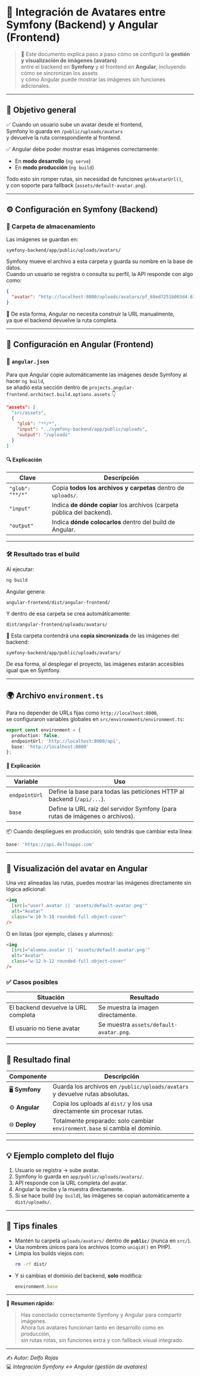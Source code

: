 # 🧩 Integración de Avatares entre **Symfony (Backend)** y **Angular (Frontend)**

> 📘 Este documento explica paso a paso cómo se configuró la **gestión y visualización de imágenes (avatars)**  
> entre el backend en **Symfony** y el frontend en **Angular**, incluyendo cómo se sincronizan los assets  
> y cómo Angular puede mostrar las imágenes sin funciones adicionales.

---

## 🎯 Objetivo general

✅ Cuando un usuario sube un avatar desde el frontend,  
Symfony lo guarda en `/public/uploads/avatars`  
y devuelve la ruta correspondiente al frontend.

✅ Angular debe poder mostrar esas imágenes correctamente:
- En **modo desarrollo** (`ng serve`)
- En **modo producción** (`ng build`)

Todo esto sin romper rutas, sin necesidad de funciones `getAvatarUrl()`,  
y con soporte para fallback (`assets/default-avatar.png`).

---

## ⚙️ Configuración en **Symfony (Backend)**

### 📁 Carpeta de almacenamiento

Las imágenes se guardan en:

```
symfony-backend/app/public/uploads/avatars/
```

Symfony mueve el archivo a esta carpeta y guarda su nombre en la base de datos.  
Cuando un usuario se registra o consulta su perfil, la API responde con algo como:

```json
{
  "avatar": "http://localhost:8000/uploads/avatars/pf_68ed7251b003d4.61686232.jpg"
}
```

🧠 De esta forma, Angular no necesita construir la URL manualmente,  
ya que el backend devuelve la ruta completa.

---

## 💾 Configuración en **Angular (Frontend)**

### 📄 `angular.json`

Para que Angular copie automáticamente las imágenes desde Symfony al hacer `ng build`,  
se añadió esta sección dentro de `projects.angular-frontend.architect.build.options.assets` 👇

```json
"assets": [
  "src/assets",
  {
    "glob": "**/*",
    "input": "../symfony-backend/app/public/uploads",
    "output": "/uploads"
  }
]
```

#### 🔍 Explicación

| Clave | Descripción |
|-------|--------------|
| `"glob": "**/*"` | Copia **todos los archivos y carpetas** dentro de `uploads/`. |
| `"input"` | Indica **de dónde copiar** los archivos (carpeta pública del backend). |
| `"output"` | Indica **dónde colocarlos** dentro del build de Angular. |

---

### 🛠️ Resultado tras el build

Al ejecutar:
```bash
ng build
```

Angular genera:
```
angular-frontend/dist/angular-frontend/
```

Y dentro de esa carpeta se crea automáticamente:
```
dist/angular-frontend/uploads/avatars/
```

🔗 Esta carpeta contendrá una **copia sincronizada** de las imágenes del backend:
```
symfony-backend/app/public/uploads/avatars/
```

De esa forma, al desplegar el proyecto, las imágenes estarán accesibles igual que en Symfony.

---

## 🌍 Archivo `environment.ts`

Para no depender de URLs fijas como `http://localhost:8000`,  
se configuraron variables globales en `src/environments/environment.ts`:

```ts
export const environment = {
  production: false,
  endpointUrl: 'http://localhost:8000/api',
  base: 'http://localhost:8000'
};
```

#### 🧠 Explicación

| Variable | Uso |
|-----------|-----|
| `endpointUrl` | Define la base para todas las peticiones HTTP al backend (`/api/...`). |
| `base` | Define la URL raíz del servidor Symfony (para rutas de imágenes o archivos). |

📦 Cuando despliegues en producción, solo tendrás que cambiar esta línea:
```ts
base: 'https://api.delfoapps.com'
```

---

## 🧠 Visualización del avatar en Angular

Una vez alineadas las rutas, puedes mostrar las imágenes directamente sin lógica adicional:

```html
<img
  [src]="user?.avatar || 'assets/default-avatar.png'"
  alt="Avatar"
  class="w-10 h-10 rounded-full object-cover"
/>
```

O en listas (por ejemplo, clases y alumnos):

```html
<img
  [src]="alumno.avatar || 'assets/default-avatar.png'"
  alt="Avatar"
  class="w-12 h-12 rounded-full object-cover"
/>
```

### ✅ Casos posibles

| Situación | Resultado |
|------------|------------|
| El backend devuelve la URL completa | Se muestra la imagen directamente. |
| El usuario no tiene avatar | Se muestra `assets/default-avatar.png`. |

---

## 🧱 Resultado final

| Componente | Descripción |
|-------------|--------------|
| 🖥️ **Symfony** | Guarda los archivos en `/public/uploads/avatars` y devuelve rutas absolutas. |
| ⚙️ **Angular** | Copia los uploads al `dist/` y los usa directamente sin procesar rutas. |
| 🌐 **Deploy** | Totalmente preparado: solo cambiar `environment.base` si cambia el dominio. |

---

## 💡 Ejemplo completo del flujo

1. Usuario se registra → sube avatar.  
2. Symfony lo guarda en `app/public/uploads/avatars/`.  
3. API responde con la URL completa del avatar.  
4. Angular la recibe y la muestra directamente.  
5. Si se hace build (`ng build`), las imágenes se copian automáticamente a `dist/uploads/`.

---

## 🚀 Tips finales

- Mantén tu carpeta `uploads/avatars/` dentro de **`public/`** (nunca en `src/`).
- Usa nombres únicos para los archivos (como `uniqid()` en PHP).
- Limpia los builds viejos con:
  ```bash
  rm -rf dist/
  ```
- Y si cambias el dominio del backend, **solo** modifica:
  ```ts
  environment.base
  ```

---

🧠 **Resumen rápido:**
> Has conectado correctamente Symfony y Angular para compartir imágenes.  
> Ahora tus avatares funcionan tanto en desarrollo como en producción,  
> sin rutas rotas, sin funciones extra y con fallback visual integrado.

---

✍️ _Autor: Delfo Rojas_  
💻 _Integración Symfony ↔ Angular (gestión de avatares)_
